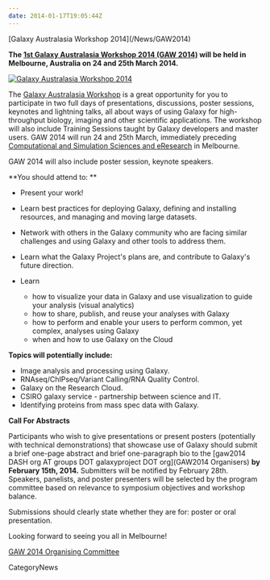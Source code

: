 ```yaml
---
date: 2014-01-17T19:05:44Z
---
```

<div class='newsItemHeader'>[Galaxy Australasia Workshop 2014](/News/GAW2014)</div>

**The [1st Galaxy Australasia Workshop 2014 (GAW 2014)](/Events/GAW2014) will be held in Melbourne, Australia on 24 and 25th March 2014.** 

<div class='right'><a href='/Events/GAW2014'><img src='/Events/GAW2014/MCC.png' alt='Galaxy Australasia Workshop 2014' /></a></div>

The [Galaxy Australasia Workshop](/Events/GAW2014) is a great opportunity for you to participate in two full days of presentations, discussions, poster sessions, keynotes and lightning talks, all about ways of using Galaxy for high-throughput biology, imaging and other scientific applications. The workshop will also include Training Sessions taught by Galaxy developers and master users.  GAW 2014 will run 24 and 25th March, immediately preceding [Computational and Simulation Sciences and eResearch](http://wp.csiro.au/css/) in Melbourne.

GAW 2014 will also include poster session, keynote speakers.

**You should attend to: **

* Present your work!

* Learn best practices for deploying Galaxy, defining and installing resources, and managing and moving large datasets.

* Network with others in the Galaxy community who are facing similar challenges and using Galaxy and other tools to address them.

* Learn what the Galaxy Project's plans are, and contribute to Galaxy's future direction.

* Learn
  * how to visualize your data in Galaxy and use visualization to guide your analysis (visual analytics)
  * how to share, publish, and reuse your analyses with Galaxy
  * how to perform and enable your users to perform common, yet complex, analyses using Galaxy
  * when and how to use Galaxy on the Cloud

**Topics will potentially include:**
* Image analysis and processing using Galaxy.
* RNAseq/ChIPseq/Variant Calling/RNA Quality Control.
* Galaxy on the Research Cloud.
* CSIRO galaxy service - partnership between science and IT.
* Identifying proteins from mass spec data with Galaxy.


**Call For Abstracts**

Participants who wish to give presentations or present posters (potentially with technical demonstrations) that showcase use of Galaxy should submit a brief one-page abstract and brief one-paragraph bio to the [gaw2014 DASH org AT groups DOT galaxyproject DOT org](GAW2014 Organisers) **by February 15th, 2014.** Submitters will be notified by February 28th. Speakers, panelists, and poster presenters will be selected by the program committee based on relevance to symposium objectives and workshop balance. 

Submissions should clearly state whether they are for: poster or oral presentation. 

Looking forward to seeing you all in Melbourne!

[GAW 2014 Organising Committee](/Events/GAW2014#organising-committee)


CategoryNews
